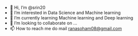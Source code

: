 - 👋 Hi, I’m @srin20
- 👀 I’m interested in Data Science and Machine learning
- 🌱 I’m currently learning Machine learning and Deep learning
- 💞️ I’m looking to collaborate on ...
- 📫 How to reach me do mail ranasoham08@gmail.com

<!---
srin20/srin20 is a ✨ special ✨ repository because its `README.md` (this file) appears on your GitHub profile.
You can click the Preview link to take a look at your changes.
--->

